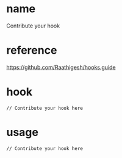 # name

Contribute your hook

# reference

https://github.com/Raathigesh/hooks.guide

# hook

```
// Contribute your hook here
```

# usage

```
// Contribute your hook here
```
